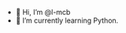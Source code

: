 - 👋 Hi, I’m @l-mcb
- 🌱 I’m currently learning Python.

<!---
l-mcb/l-mcb is a ✨ special ✨ repository because its `README.md` (this file) appears on your GitHub profile.
You can click the Preview link to take a look at your changes.
--->

